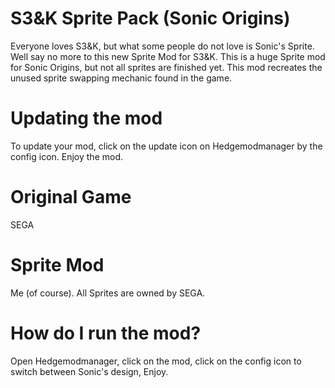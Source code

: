 # S3&K Sprite Pack (Sonic Origins)
Everyone loves S3&K, but what some people do not love is Sonic's Sprite. Well say no more to this new Sprite Mod for S3&K. This is a huge Sprite mod for Sonic Origins, but not all sprites are finished yet. This mod recreates the unused sprite swapping mechanic found in the game.
# Updating the mod
To update your mod, click on the update icon on Hedgemodmanager by the config icon. Enjoy the mod.
# Original Game
SEGA
# Sprite Mod
Me (of course). All Sprites are owned by SEGA.
# How do I run the mod?
Open Hedgemodmanager, click on the mod, click on the config icon to switch between Sonic's design, Enjoy.
